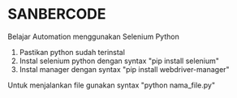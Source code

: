 # SANBERCODE
Belajar Automation menggunakan Selenium Python
1. Pastikan python sudah terinstal
2. Instal selenium python dengan syntax "pip install selenium"
3. Instal manager dengan syntax "pip install webdriver-manager"

Untuk menjalankan file gunakan syntax "python nama_file.py"
